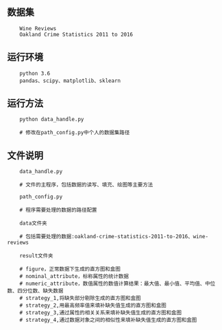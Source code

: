 ## 数据集
        Wine Reviews
        Oakland Crime Statistics 2011 to 2016
## 运行环境
        python 3.6
        pandas、scipy、matplotlib、sklearn
## 运行方法
        python data_handle.py

        # 修改在path_config.py中个人的数据集路径
## 文件说明
        data_handle.py

        # 文件的主程序，包括数据的读写、填充、绘图等主要方法
        
        path_config.py

        # 程序需要处理的数据的路径配置
        
        data文件夹
        
        # 包括需要处理的数据:oakland-crime-statistics-2011-to-2016、wine-reviews
        
        result文件夹
        
        # figure，正常数据下生成的直方图和盒图
        # nominal_attribute，标称属性的统计数据
        # numeric_attribute，数值属性的数值计算结果：最大值、最小值、平均值、中位数、四分位数、缺失数据       
        # strategy_1,将缺失部分剔除生成的直方图和盒图
        # strategy_2,用最高频率值来填补缺失值生成的直方图和盒图
        # strategy_3,通过属性的相关关系来填补缺失值生成的直方图和盒图
        # strategy_4,通过数据对象之间的相似性来填补缺失值生成的直方图和盒图

